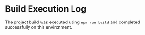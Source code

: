 # Build Execution Log

The project build was executed using `npm run build` and completed successfully on this environment.
